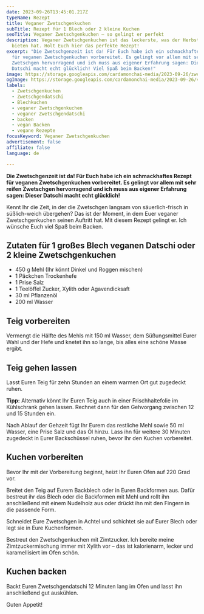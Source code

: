 ```yaml
---
date: 2023-09-26T13:45:01.217Z
typeName: Rezept
title: Veganer Zwetschgenkuchen
subTitle: Rezept für 1 Blech oder 2 kleine Kuchen
seoTitle: Veganer Zwetschgenkuchen – so gelingt er perfekt
description: Veganer Zwetschgenkuchen ist das leckerste, was der Herbst zu
  bieten hat. Holt Euch hier das perfekte Rezept!
excerpt: "Die Zwetschgenzeit ist da! Für Euch habe ich ein schmackhaftes Rezept
  für veganen Zwetschgenkuchen vorbereitet. Es gelingt vor allem mit sehr reifen
  Zwetschgen hervorragend und ich muss aus eigener Erfahrung sagen: Dieser
  Datschi macht echt glücklich! Viel Spaß beim Backen!"
image: https://storage.googleapis.com/cardamonchai-media/2023-09-26/zwetschgenkuchen-soundsvegan-19-jpg-imagine-e8e8e8_9b7c77_2048_1536/640.webp
ogImage: https://storage.googleapis.com/cardamonchai-media/2023-09-26/veganer-zwetschgenkuchen-og-jpg-imagine-e8e8e8_97736d_1200_628/640.webp
labels:
  - Zwetschgenkuchen
  - Zwetschgendatschi
  - Blechkuchen
  - veganer Zwetschgenkuchen
  - veganer Zwetschgendatschi
  - backen
  - vegan Backen
  - vegane Rezepte
focusKeyword: Veganer Zwetschgenkuchen
advertisement: false
affiliate: false
language: de

---
```


**Die Zwetschgenzeit ist da! Für Euch habe ich ein schmackhaftes Rezept für veganen Zwetschgenkuchen vorbereitet. Es gelingt vor allem mit sehr reifen Zwetschgen hervorragend und ich muss aus eigener Erfahrung sagen: Dieser Datschi macht echt glücklich!**

Kennt Ihr die Zeit, in der die Zwetschgen langsam von säuerlich-frisch in süßlich-weich übergehen? Das ist der Moment, in dem Euer veganer Zwetschgenkuchen seinen Auftritt hat. Mit diesem Rezept gelingt er. Ich wünsche Euch viel Spaß beim Backen.

## Zutaten für 1 großes Blech veganen Datschi oder 2 kleine Zwetschgenkuchen

- 450 g Mehl (Ihr könnt Dinkel und Roggen mischen)
- 1 Päckchen Trockenhefe
- 1 Prise Salz
- 1 Teelöffel Zucker, Xylith oder Agavendicksaft
- 30 ml Pflanzenöl
- 200 ml Wasser

## Teig vorbereiten
Vermengt die Hälfte des Mehls mit 150 ml Wasser, dem Süßungsmittel Eurer Wahl und der Hefe und knetet ihn so lange, bis alles eine schöne Masse ergibt.

<Gallery name="zwetschgenkuchen-vegan-1" />

## Teig gehen lassen
Lasst Euren Teig für zehn Stunden an einem warmen Ort gut zugedeckt ruhen.

**Tipp:** Alternativ könnt Ihr Euren Teig auch in einer Frischhaltefolie im Kühlschrank gehen lassen. Rechnet dann für den Gehvorgang zwischen 12 und 15 Stunden ein.

Nach Ablauf der Gehzeit fügt Ihr Eurem das restliche Mehl sowie 50 ml Wasser, eine Prise Salz und das Öl hinzu. Lass ihn für weitere 30 Minuten zugedeckt in Eurer Backschüssel ruhen, bevor Ihr den Kuchen vorbereitet.

## Kuchen vorbereiten
Bevor Ihr mit der Vorbereitung beginnt, heizt Ihr Euren Ofen auf 220 Grad vor.

Breitet den Teig auf Eurem Backblech oder in Euren Backformen aus. Dafür bestreut ihr das Blech oder die Backformen mit Mehl und rollt ihn anschließend mit einem Nudelholz aus oder drückt ihn mit den Fingern in die passende Form.

Schneidet Eure Zwetschgen in Achtel und schichtet sie auf Eurer Blech oder legt sie in Eure Kuchenformen.

<Gallery name="zwetschgenkuchen-vegan-2" />

Bestreut den Zwetschgenkuchen mit Zimtzucker. Ich bereite meine Zimtzuckermischung immer mit Xylith vor – das ist kalorienarm, lecker und karamellisiert im Ofen schön.

## Kuchen backen

Backt Euren Zwetschgendatschi 12 Minuten lang im Ofen und lasst ihn anschließend gut auskühlen.

Guten Appetit!

<Gallery name="zwetschgenkuchen-vegan-3" />